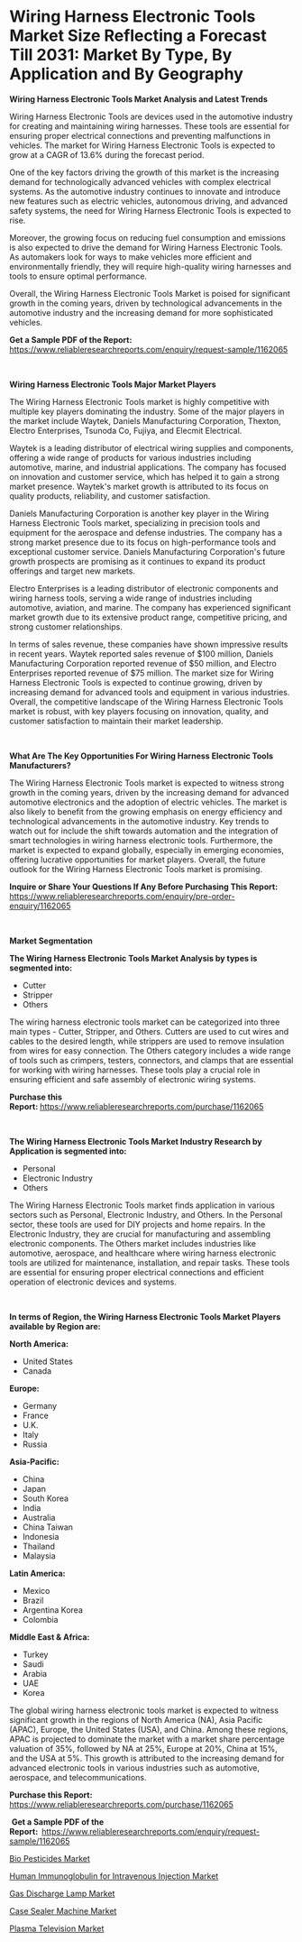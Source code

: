 <p><h1>Wiring Harness Electronic Tools Market Size Reflecting a Forecast Till 2031: Market By Type, By Application and By Geography</h1></p><p><strong>Wiring Harness Electronic Tools Market Analysis and Latest Trends</strong></p>
<p><p>Wiring Harness Electronic Tools are devices used in the automotive industry for creating and maintaining wiring harnesses. These tools are essential for ensuring proper electrical connections and preventing malfunctions in vehicles. The market for Wiring Harness Electronic Tools is expected to grow at a CAGR of 13.6% during the forecast period. </p><p>One of the key factors driving the growth of this market is the increasing demand for technologically advanced vehicles with complex electrical systems. As the automotive industry continues to innovate and introduce new features such as electric vehicles, autonomous driving, and advanced safety systems, the need for Wiring Harness Electronic Tools is expected to rise.</p><p>Moreover, the growing focus on reducing fuel consumption and emissions is also expected to drive the demand for Wiring Harness Electronic Tools. As automakers look for ways to make vehicles more efficient and environmentally friendly, they will require high-quality wiring harnesses and tools to ensure optimal performance.</p><p>Overall, the Wiring Harness Electronic Tools Market is poised for significant growth in the coming years, driven by technological advancements in the automotive industry and the increasing demand for more sophisticated vehicles.</p></p>
<p><strong>Get a Sample PDF of the Report:&nbsp;</strong> <a href="https://www.reliableresearchreports.com/enquiry/request-sample/1162065">https://www.reliableresearchreports.com/enquiry/request-sample/1162065</a></p>
<p>&nbsp;</p>
<p><strong>Wiring Harness Electronic Tools Major Market Players</strong></p>
<p><p>The Wiring Harness Electronic Tools market is highly competitive with multiple key players dominating the industry. Some of the major players in the market include Waytek, Daniels Manufacturing Corporation, Thexton, Electro Enterprises, Tsunoda Co, Fujiya, and Elecmit Electrical.</p><p>Waytek is a leading distributor of electrical wiring supplies and components, offering a wide range of products for various industries including automotive, marine, and industrial applications. The company has focused on innovation and customer service, which has helped it to gain a strong market presence. Waytek's market growth is attributed to its focus on quality products, reliability, and customer satisfaction.</p><p>Daniels Manufacturing Corporation is another key player in the Wiring Harness Electronic Tools market, specializing in precision tools and equipment for the aerospace and defense industries. The company has a strong market presence due to its focus on high-performance tools and exceptional customer service. Daniels Manufacturing Corporation's future growth prospects are promising as it continues to expand its product offerings and target new markets.</p><p>Electro Enterprises is a leading distributor of electronic components and wiring harness tools, serving a wide range of industries including automotive, aviation, and marine. The company has experienced significant market growth due to its extensive product range, competitive pricing, and strong customer relationships.</p><p>In terms of sales revenue, these companies have shown impressive results in recent years. Waytek reported sales revenue of $100 million, Daniels Manufacturing Corporation reported revenue of $50 million, and Electro Enterprises reported revenue of $75 million. The market size for Wiring Harness Electronic Tools is expected to continue growing, driven by increasing demand for advanced tools and equipment in various industries. Overall, the competitive landscape of the Wiring Harness Electronic Tools market is robust, with key players focusing on innovation, quality, and customer satisfaction to maintain their market leadership.</p></p>
<p>&nbsp;</p>
<p><strong>What Are The Key Opportunities For Wiring Harness Electronic Tools Manufacturers?</strong></p>
<p><p>The Wiring Harness Electronic Tools market is expected to witness strong growth in the coming years, driven by the increasing demand for advanced automotive electronics and the adoption of electric vehicles. The market is also likely to benefit from the growing emphasis on energy efficiency and technological advancements in the automotive industry. Key trends to watch out for include the shift towards automation and the integration of smart technologies in wiring harness electronic tools. Furthermore, the market is expected to expand globally, especially in emerging economies, offering lucrative opportunities for market players. Overall, the future outlook for the Wiring Harness Electronic Tools market is promising.</p></p>
<p><strong>Inquire or Share Your Questions If Any Before Purchasing This Report:</strong> <a href="https://www.reliableresearchreports.com/enquiry/pre-order-enquiry/1162065">https://www.reliableresearchreports.com/enquiry/pre-order-enquiry/1162065</a></p>
<p>&nbsp;</p>
<p><strong>Market Segmentation</strong></p>
<p><strong>The Wiring Harness Electronic Tools Market Analysis by types is segmented into:</strong></p>
<p><ul><li>Cutter</li><li>Stripper</li><li>Others</li></ul></p>
<p><p>The wiring harness electronic tools market can be categorized into three main types - Cutter, Stripper, and Others. Cutters are used to cut wires and cables to the desired length, while strippers are used to remove insulation from wires for easy connection. The Others category includes a wide range of tools such as crimpers, testers, connectors, and clamps that are essential for working with wiring harnesses. These tools play a crucial role in ensuring efficient and safe assembly of electronic wiring systems.</p></p>
<p><strong>Purchase this Report:&nbsp;</strong><a href="https://www.reliableresearchreports.com/purchase/1162065">https://www.reliableresearchreports.com/purchase/1162065</a></p>
<p>&nbsp;</p>
<p><strong>The Wiring Harness Electronic Tools Market Industry Research by Application is segmented into:</strong></p>
<p><ul><li>Personal</li><li>Electronic Industry</li><li>Others</li></ul></p>
<p><p>The Wiring Harness Electronic Tools market finds application in various sectors such as Personal, Electronic Industry, and Others. In the Personal sector, these tools are used for DIY projects and home repairs. In the Electronic Industry, they are crucial for manufacturing and assembling electronic components. The Others market includes industries like automotive, aerospace, and healthcare where wiring harness electronic tools are utilized for maintenance, installation, and repair tasks. These tools are essential for ensuring proper electrical connections and efficient operation of electronic devices and systems.</p></p>
<p>&nbsp;</p>
<p><strong>In terms of Region, the Wiring Harness Electronic Tools Market Players available by Region are:</strong></p>
<p>
    <p> <strong> North America: </strong>
        <ul>
            <li>United States</li>
            <li>Canada</li>
        </ul>
        </p> 
    <p> <strong> Europe: </strong>
        <ul>
            <li>Germany</li>
            <li>France</li>
            <li>U.K.</li>
            <li>Italy</li>
            <li>Russia</li>
        </ul>
        </p> 
    <p> <strong> Asia-Pacific: </strong>
        <ul>
            <li>China</li>
            <li>Japan</li>
            <li>South Korea</li>
            <li>India</li>
            <li>Australia</li>
            <li>China Taiwan</li>
            <li>Indonesia</li>
            <li>Thailand</li>
            <li>Malaysia</li>
        </ul>
        </p> 
    <p> <strong> Latin America: </strong>
        <ul>
            <li>Mexico</li>
            <li>Brazil</li>
            <li>Argentina Korea</li>
            <li>Colombia</li>
        </ul>
        </p> 
    <p> <strong> Middle East & Africa: </strong>
        <ul>
            <li>Turkey</li>
            <li>Saudi</li>
            <li>Arabia</li>
            <li>UAE</li>
            <li>Korea</li>
        </ul>
    </p>
    </p>
<p><p>The global wiring harness electronic tools market is expected to witness significant growth in the regions of North America (NA), Asia Pacific (APAC), Europe, the United States (USA), and China. Among these regions, APAC is projected to dominate the market with a market share percentage valuation of 35%, followed by NA at 25%, Europe at 20%, China at 15%, and the USA at 5%. This growth is attributed to the increasing demand for advanced electronic tools in various industries such as automotive, aerospace, and telecommunications.</p></p>
<p><strong>Purchase this Report: </strong><a href="https://www.reliableresearchreports.com/purchase/1162065">https://www.reliableresearchreports.com/purchase/1162065</a></p>
<p>&nbsp;<strong>Get a Sample PDF of the Report:&nbsp;&nbsp;</strong><a href="https://www.reliableresearchreports.com/enquiry/request-sample/1162065">https://www.reliableresearchreports.com/enquiry/request-sample/1162065</a></p>
<p><strong></strong></p>
<p><p><a href="https://medium.com/@lottiejerde6456/bio-pesticides-market-trends-forecast-and-competitive-analysis-to-2031-6f3dc3dafbce">Bio Pesticides Market</a></p><p><a href="https://medium.com/@doriscampbell78/analyzing-human-immunoglobulin-for-intravenous-injection-market-global-industry-perspective-and-9c65c7787210">Human Immunoglobulin for Intravenous Injection Market</a></p><p><a href="https://medium.com/@dianeharris83/gas-discharge-lamp-market-the-key-to-successful-business-strategy-forecast-till-2031-a2d15ad20c11">Gas Discharge Lamp Market</a></p><p><a href="https://medium.com/@doriscampbell78/case-sealer-machine-market-analysis-its-cagr-market-segmentation-and-global-industry-overview-558e9f47c10c">Case Sealer Machine Market</a></p><p><a href="https://medium.com/@dianeharris83/plasma-television-market-competitive-analysis-market-trends-and-forecast-to-2031-92c7d0386847">Plasma Television Market</a></p></p>